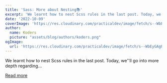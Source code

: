 ```yaml
---
title: 'Sass: More about Nesting📚'
excerpt: 'We learnt how to nest Scss rules in the last post. Today, we''ll go into more depth regarding...'
date: '2022-10-09'
coverImage: 'https://res.cloudinary.com/practicaldev/image/fetch/s--WbEyGAgE--/c_imagga_scale,f_auto,fl_progressive,h_420,q_auto,w_1000/https://dev-to-uploads.s3.amazonaws.com/uploads/articles/ssjactc2qsy3romu6er1.png'
author:
  name: Koders
  picture: "assets/blog/authors/koders.png"
ogImage:
  url: 'https://res.cloudinary.com/practicaldev/image/fetch/s--WbEyGAgE--/c_imagga_scale,f_auto,fl_progressive,h_420,q_auto,w_1000/https://dev-to-uploads.s3.amazonaws.com/uploads/articles/ssjactc2qsy3romu6er1.png'
---
```


We learnt how to nest Scss rules in the last post. Today, we''ll go into more depth regarding...

[Read more](https://dev.to/ak_ram/sass-more-about-nesting-492n)
